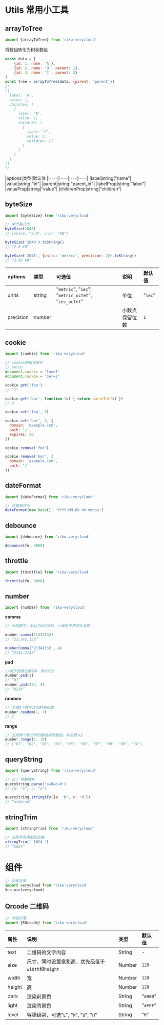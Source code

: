 # Utils 常用小工具

## arrayToTree

```js
import {arrayToTree} from 'riku-verycloud'
```

将数组转化为树状数组

```js
const data = [
	{id: 1, name: 'A'},
	{id: 2, name: 'B', parent: 1},
	{id: 3, name: 'C', parent: 2}
]
const tree = arrayToTree(data, {parent: 'parent'})
/*
[{
  label: 'A',
  value: 1,
  children: [
    {
      label: 'B',
      value: 2,
      children: [
        {
          label: 'C',
          value: 3,
          children: []
        }
      ]
    }
  ]
}]
*/
```

|options|类型|默认值
|:----|:----|:---|:----|
|label|string|"name"|
|value|string|"id"|
|parent|string|"parent_id"|
|labelProp|string|"label"|
|valueProp|string|"value"|
|childrenProp|string|"children"|


## byteSize

```js
import {byteSize} from 'riku-verycloud'
```

```js
// 字节格式化
byteSize(2048)
// {value: "2.0", unit: "KB"}

byteSize('2048').toString()
// "2.0 KB"

byteSize('2048', {units: 'metric', precision: 2}).toString()
// "2.05 kB"
```

|options|类型|可选值|说明|默认值|
|:----|:----|:---|:---|:----|
|units|string|"`metric`", "`iec`", "`metric_octet`", "`iec_octet`"|单位|"`iec`"
|precision|number||小数点保留位数|`1`|

## cookie

```js
import {cookie} from 'riku-verycloud'
```

```js
// cookie的相关操作
// setup
document.cookie = 'foo=1'
document.cookie = 'bar=2'

cookie.get('foo')
// "1"

cookie.get('bar', function (s) { return parseInt(s) })
// 2

cookie.set('foo', 3)

cookie.set('bar', 4, {
  domain: 'example.com',
  path: '/',
  expires: 30
})

cookie.remove('foo')

cookie.remove('bar', {
  domain: 'example.com',
  path: '/'
})
```

## dateFormat

```js
import {dateFormat} from 'riku-verycloud'
```

```js
// 日期格式化
dateFormat(new Date(), 'YYYY-MM-DD HH:mm:ss')
```

## debounce
```js
import {debounce} from 'riku-verycloud'
```

```js
debounce(fn, 3000)
```
## throttle

```js
import {throttle} from 'riku-verycloud'
```

```js
throttle(fn, 3000)
```

## number

```js
import {number} from 'riku-verycloud'
```

**comma**

```js
// 分割数字，默认为3位分割，一般用于格式化金额

number.comma(21342132)
// “21,342,132”

numberComma('21342132', 4)
// “2134,2132”
```

**pad**

```js
//用于按照位数补0，默认2位
number.pad(1)
// “01”
number.pad(234, 4)
// “0234”
```

**random**

```js
// 生成2个数字之间的随机数
number.random(1, 7)
// 2
```

**range**

```js
// 生成两个数之间的数组成的数组，补位默认2
number.range(1, 10)
// ["01", "02", "03", "04", "05", "06", "07", "08", "09", "10"]
```
## queryString

```js
import {queryString} from 'riku-verycloud'
```

```js
// url 参数解析
queryString.parse('a=b&c=d')
// {a: “b”, c: “d”}

queryString.stringify({a: 'b', c: 'd'})
// “a=b&c=d”
```
## stringTrim

```js
import {stringTrim} from 'riku-verycloud'
```

```js
// 去除字符串前后空格
stringTrim(' 1024 ')
// “1024”
```

# 组件

```js
// 全局注册
import verycloud from 'riku-verycloud'
Vue.use(verycloud)
```

## Qrcode 二维码

```js
// 单独引用
import {RQrcode} from 'riku-verycloud'
```

|属性|说明|类型|默认值|
|:----|:----|:----|:----|
|text|二维码的文字内容|String|-|
|size|尺寸，同时设置宽和高，优先级低于`width`和`height`|Number|`128`|
|width|宽|Number|`128`|
|height|高|Number|`128`|
|dark|渲染前景色|String|"`#000`"|
|light|渲染背景色|String|"`#FFF`"|
|level|容错级别，可选"`L`", "`M`", "`Q`", "`H`"|String|"`H`"|


